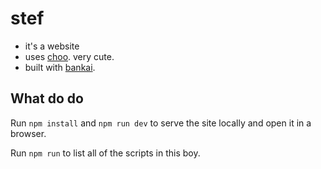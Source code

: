 # stef

 * it's a website
 * uses [choo][choo]. very cute.
 * built with [bankai][bankai].

## What do do

Run `npm install` and `npm run dev` to serve the site locally and open it in a browser.

Run `npm run` to list all of the scripts in this boy.

[choo]: https://github.com/choojs/choo "choo"
[bankai]: https://github.com/choojs/bankai "bankai"
